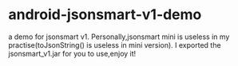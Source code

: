 android-jsonsmart-v1-demo
=========================

a demo for jsonsmart v1.
Personally,jsonsmart mini is useless in my practise(toJsonString() is useless in mini version).
I exported the jsonsmart_v1.jar for you to use,enjoy it!
